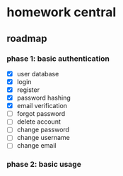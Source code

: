 # homework central

## roadmap

### phase 1: basic authentication

- [x] user database
- [x] login
- [x] register
- [x] password hashing
- [x] email verification
- [ ] forgot password
- [ ] delete account
- [ ] change password
- [ ] change username
- [ ] change email

### phase 2: basic usage


